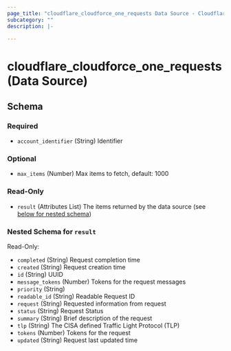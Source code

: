 ```yaml
---
page_title: "cloudflare_cloudforce_one_requests Data Source - Cloudflare"
subcategory: ""
description: |-
  
---
```


# cloudflare_cloudforce_one_requests (Data Source)




<!-- schema generated by tfplugindocs -->
## Schema

### Required

- `account_identifier` (String) Identifier

### Optional

- `max_items` (Number) Max items to fetch, default: 1000

### Read-Only

- `result` (Attributes List) The items returned by the data source (see [below for nested schema](#nestedatt--result))

<a id="nestedatt--result"></a>
### Nested Schema for `result`

Read-Only:

- `completed` (String) Request completion time
- `created` (String) Request creation time
- `id` (String) UUID
- `message_tokens` (Number) Tokens for the request messages
- `priority` (String)
- `readable_id` (String) Readable Request ID
- `request` (String) Requested information from request
- `status` (String) Request Status
- `summary` (String) Brief description of the request
- `tlp` (String) The CISA defined Traffic Light Protocol (TLP)
- `tokens` (Number) Tokens for the request
- `updated` (String) Request last updated time


